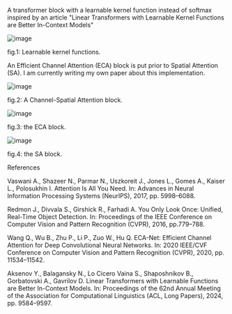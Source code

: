 A transformer block with a learnable kernel function instead of softmax inspired by an article "Linear Transformers with Learnable Kernel Functions are Better In-Context Models" 

![image](https://github.com/user-attachments/assets/76135220-d9a4-4ec4-9c97-4a6f4576dd88)

fig.1: Learnable kernel functions.

An Efficient Channel Attention (ECA) block is put prior to Spatial Attention (SA). I am currently writing my own paper about this implementation.

![image](https://github.com/user-attachments/assets/af0c52da-5d4d-4638-8289-aa39dd8d4f87)

fig.2: A Channel-Spatial Attention block.

![image](https://github.com/user-attachments/assets/54152e61-8f0f-4af4-8c21-60d45e730e59)

fig.3: the ECA block.

![image](https://github.com/user-attachments/assets/7692e4ec-c8f1-4256-b954-5b86253bf794)

fig.4: the SA block.

 References

Vaswani A., Shazeer N., Parmar N., Uszkoreit J., Jones L., Gomes A., Kaiser L., Polosukhin I. Attention Is All You Need. In: Advances in 
Neural Information Processing Systems (NeurIPS), 2017, pp. 5998–6088.

Redmon J., Divvala S., Girshick R., Farhadi A. You Only Look Once: Unified, Real-Time Object Detection. In: Proceedings of the IEEE Conference 
on Computer Vision and Pattern Recognition (CVPR), 2016, pp.779–788.

Wang Q., Wu B., Zhu P., Li P., Zuo W., Hu Q. ECA-Net: Efficient Channel Attention for Deep Convolutional Neural Networks. In: 2020 IEEE/CVF 
Conference on Computer Vision and Pattern Recognition (CVPR), 2020, pp. 11534–11542.

Aksenov Y., Balagansky N., Lo Cicero Vaina S., Shaposhnikov B., Gorbatovski A., Gavrilov D. Linear Transformers with Learnable Functions are Better 
In-Context Models. In: Proceedings of the 62nd Annual Meeting of the Association for Computational Linguistics (ACL, Long Papers), 2024, pp. 9584–9597.
